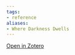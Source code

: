 ```yaml
---
tags:
- reference
aliases:
- Where Darkness Dwells
---
```

[Open in Zotero](zotero://select/items/@Adventures.WhereDarknessDwells)

